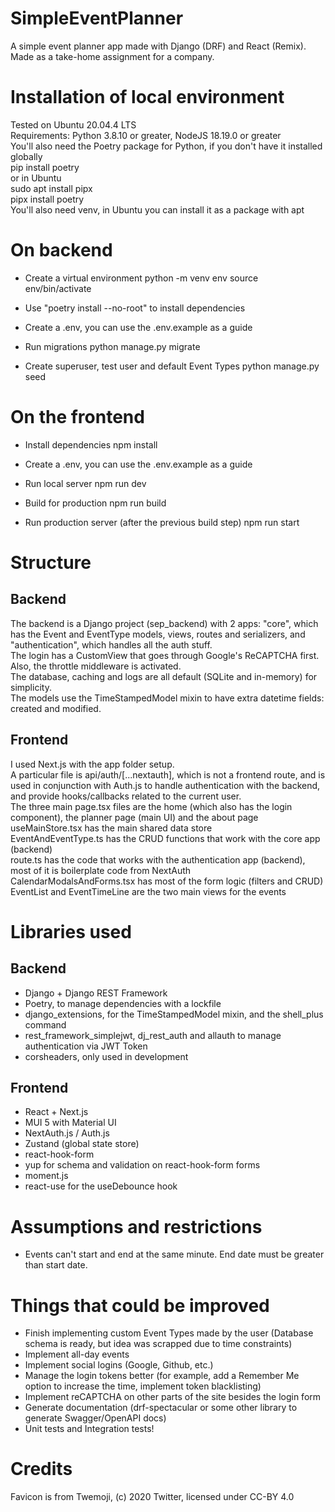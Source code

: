 # SimpleEventPlanner
A simple event planner app made with Django (DRF) and React (Remix). Made as a take-home assignment for a company.

# Installation of local environment
Tested on Ubuntu 20.04.4 LTS<br>
Requirements: Python 3.8.10 or greater, NodeJS 18.19.0 or greater<br>
You'll also need the Poetry package for Python, if you don't have it installed globally<br>
pip install poetry<br>
or in Ubuntu<br>
sudo apt install pipx<br>
pipx install poetry<br>
You'll also need venv, in Ubuntu you can install it as a package with apt<br>

# On backend

* Create a virtual environment
python -m venv env
source env/bin/activate

* Use "poetry install --no-root" to install dependencies

* Create a .env, you can use the .env.example as a guide

* Run migrations
python manage.py migrate

* Create superuser, test user and default Event Types
python manage.py seed

# On the frontend

* Install dependencies
npm install

* Create a .env, you can use the .env.example as a guide

* Run local server
npm run dev

* Build for production
npm run build

* Run production server (after the previous build step)
npm run start

# Structure

## Backend

The backend is a Django project (sep_backend) with 2 apps: "core", which has the Event and EventType models, views, routes and serializers, and "authentication", which handles all the auth stuff.<br>
The login has a CustomView that goes through Google's ReCAPTCHA first. Also, the throttle middleware is activated.<br>
The database, caching and logs are all default (SQLite and in-memory) for simplicity.<br>
The models use the TimeStampedModel mixin to have extra datetime fields: created and modified.<br>

## Frontend

I used Next.js with the app folder setup.<br>
A particular file is api/auth/[...nextauth], which is not a frontend route, and is used in conjunction with Auth.js to handle authentication with the backend, and provide hooks/callbacks related to the current user.<br>
The three main page.tsx files are the home (which also has the login component), the planner page (main UI) and the about page<br>
useMainStore.tsx has the main shared data store<br>
EventAndEventType.ts has the CRUD functions that work with the core app (backend)<br>
route.ts has the code that works with the authentication app (backend), most of it is boilerplate code from NextAuth<br>
CalendarModalsAndForms.tsx has most of the form logic (filters and CRUD)<br>
EventList and EventTimeLine are the two main views for the events<br>

# Libraries used

## Backend

* Django + Django REST Framework
* Poetry, to manage dependencies with a lockfile
* django_extensions, for the TimeStampedModel mixin, and the shell_plus command
* rest_framework_simplejwt, dj_rest_auth and allauth to manage authentication via JWT Token
* corsheaders, only used in development

## Frontend

* React + Next.js
* MUI 5 with Material UI
* NextAuth.js / Auth.js
* Zustand (global state store)
* react-hook-form
* yup for schema and validation on react-hook-form forms
* moment.js
* react-use for the useDebounce hook

# Assumptions and restrictions
* Events can't start and end at the same minute. End date must be greater than start date.

# Things that could be improved

* Finish implementing custom Event Types made by the user (Database schema is ready, but idea was scrapped due to time constraints) 
* Implement all-day events
* Implement social logins (Google, Github, etc.)
* Manage the login tokens better (for example, add a Remember Me option to increase the time, implement token blacklisting)
* Implement reCAPTCHA on other parts of the site besides the login form
* Generate documentation (drf-spectacular or some other library to generate Swagger/OpenAPI docs)
* Unit tests and Integration tests!

# Credits

Favicon is from Twemoji, (c) 2020 Twitter, licensed under CC-BY 4.0

